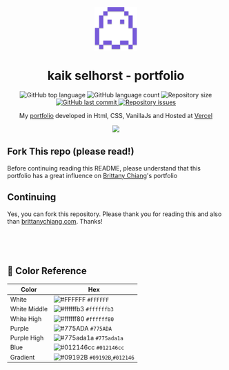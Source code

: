 <div align='center'>
  <img alt='Ghost PixelArt' src='./assets/ghost.svg' width='100px'>
</div>
<h1 align='center'>
  kaik selhorst - portfolio
</h1>
<p align="center">
  <img alt="GitHub top language" src="https://img.shields.io/github/languages/top/KaikSelhorst/KaikSelhorstPixel" />
  
  <img alt="GitHub language count" src="https://img.shields.io/github/languages/count/KaikSelhorst/KaikSelhorstPixel" />
  
  <img alt="Repository size" src="https://img.shields.io/github/repo-size/KaikSelhorst/KaikSelhorstPixel" />

  <a href="https://github.com/KaikSelhorst/KaikSelhorstPixel/commits/main">
    <img alt="GitHub last commit" src="https://img.shields.io/github/last-commit/KaikSelhorst/KaikSelhorstPixel" />
  </a>
  
  <a href="https://github.com/KaikSelhorst/KaikSelhorstPixel/issues">
    <img alt="Repository issues" src="https://img.shields.io/github/issues/KaikSelhorst/KaikSelhorstPixel" />
  </a>
</p>
<p align='center'>
  My <a href='https://kaikselhorst.vercel.app/'>portfolio</a> developed in Html, CSS, VanillaJs and Hosted at <a href='https://vercel.com/'>Vercel</a>
</p>

<p align='center'>
  <a href='https://kaik-selhorst-pixel.vercel.app/'>
    <img src='https://cdn.discordapp.com/attachments/1005929260109791262/1005929614310396025/Desk_Dark.jpg'>
  </a>
</p>

## Fork This repo (please read!)

Before continuing reading this README, please understand that this portfolio has a great influence on [Brittany Chiang](https://brittanychiang.com/)'s portfolio

## Continuing

Yes, you can fork this repository. Please thank you for reading this and also than [brittanychiang.com](https://brittanychiang.com/). Thanks!

<br>
<br>
<br>

## 🎨 Color Reference

| Color        | Hex                                                                                                                                    |
| ------------ | -------------------------------------------------------------------------------------------------------------------------------------- |
| White        | ![#FFFFFF](https://cdn.discordapp.com/attachments/1005929260109791262/1005935236942671882/1.jpg) `#FFFFFF`                             |
| White Middle | ![#ffffffb3](https://cdn.discordapp.com/attachments/1005929260109791262/1005935236707799102/2.jpg) `#ffffffb3`                         |
| White High   | ![#ffffff80](https://cdn.discordapp.com/attachments/1005929260109791262/1005935236493885490/3.jpg) `#ffffff80`                         |
| Purple       | ![#775ADA](https://cdn.discordapp.com/attachments/1005929260109791262/1005935236221247569/4.jpg) `#775ADA`                             |
| Purple High  | ![#775ada1a](https://cdn.discordapp.com/attachments/1005929260109791262/1005936800193327104/Rectangle_2290_1.jpg) `#775ada1a`          |
| Blue         | ![#012146cc](https://cdn.discordapp.com/attachments/1005929260109791262/1005935235923447959/5.jpg) `#012146cc`                         |
| Gradient     | ![#09192B](https://cdn.discordapp.com/attachments/1005929260109791262/1005935235629854850/6.jpg) `#09192B`,`#012146`                   |
